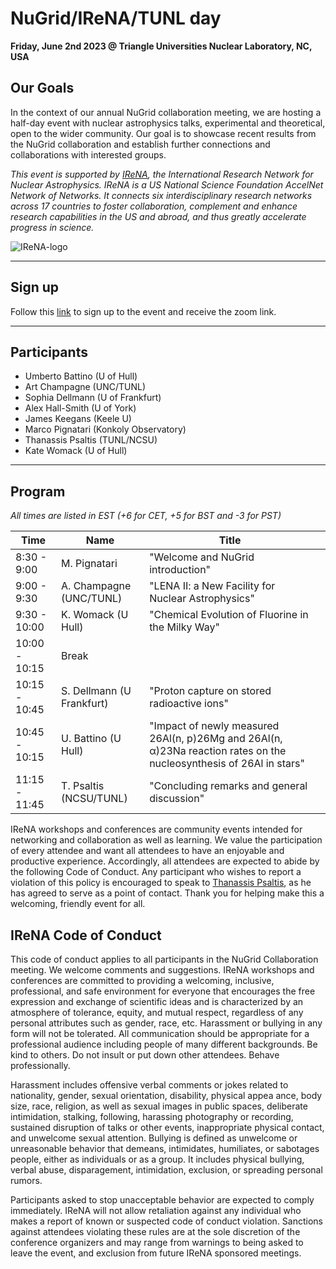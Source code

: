 # NuGrid/IReNA/TUNL day
**Friday, June 2nd 2023 @ Triangle Universities Nuclear Laboratory, NC, USA**

## Our Goals

In the context of our annual NuGrid collaboration meeting, we are hosting a 
half-day event with nuclear astrophysics talks, experimental and theoretical,
open to the wider community. Our goal is to showcase recent results from the 
NuGrid collaboration and establish further connections and collaborations with
interested groups.


*This event is supported by [IReNA](https://www.irenaweb.org/), the International Research Network for
Nuclear Astrophysics. IReNA is a US National Science Foundation AccelNet
Network of Networks. It connects six interdisciplinary research networks
across 17 countries to foster collaboration, complement and enhance research 
capabilities in the US and abroad, and thus greatly accelerate progress in science.*

![IReNA-logo](https://indico.frib.msu.edu/event/46/images/198-IReNA_logo.png)

---
## Sign up 

Follow this [link](https://forms.gle/UwFPGTPZFNntnT4L7) to sign up to the event and receive the zoom link.

---
## Participants

- Umberto Battino (U of Hull)
- Art Champagne (UNC/TUNL)
- Sophia Dellmann (U of Frankfurt)
- Alex Hall-Smith (U of York)
- James Keegans (Keele U)
- Marco Pignatari (Konkoly Observatory)
- Thanassis Psaltis (TUNL/NCSU)
- Kate Womack (U of Hull)

---
## Program

*All times are listed in EST (+6 for CET, +5 for BST and -3 for PST)*

| Time          | Name                      | Title                                                                                                               |   |
|---------------|---------------------------|---------------------------------------------------------------------------------------------------------------------|---|
| 8:30 - 9:00         | M. Pignatari              | "Welcome and NuGrid introduction"                                                                                   |   |
| 9:00 - 9:30         | A. Champagne (UNC/TUNL)   | "LENA II: a New Facility for Nuclear Astrophysics"                                                                                                      |   |
| 9:30 - 10:00      | K. Womack (U Hull)        | "Chemical Evolution of Fluorine in the Milky Way"                                                                   |   |
| 10:00 - 10:15 | Break                     |                                                                                                                     |   |
| 10:15 - 10:45         | S. Dellmann (U Frankfurt) | "Proton capture on stored radioactive ions"                                                                         |   |
| 10:45 - 10:15        | U. Battino (U Hull)       | "Impact of newly measured 26Al(n, p)26Mg and 26Al(n, α)23Na reaction rates on the nucleosynthesis of 26Al in stars" |   |
| 11:15 - 11:45        | T. Psaltis (NCSU/TUNL)    | "Concluding remarks and general discussion"                                                                         |   |

IReNA workshops and conferences are community events intended for networking
and collaboration as well as learning. We value the participation of every
attendee and want all attendees to have an enjoyable and productive
experience. Accordingly, all attendees are expected to abide by the following
Code of Conduct. Any participant who wishes to report a violation of this
policy is encouraged to speak to [Thanassis
Psaltis](mailto:psaltis.tha@duke.edu), as he has agreed to serve as a point of
contact. Thank you for helping make this a welcoming, friendly event for all.

## IReNA Code of Conduct

This code of conduct applies to all participants in the NuGrid Collaboration meeting. We welcome comments and suggestions.
IReNA workshops and conferences are committed to providing a welcoming,
inclusive, professional, and safe environment for everyone that encourages the
free expression and exchange of scientific ideas and is characterized by an
atmosphere of tolerance, equity, and mutual respect, regardless of any
personal attributes such as gender, race, etc. Harassment or bullying in any
form will not be tolerated. All communication should be appropriate for a
professional audience including people of many different backgrounds. Be kind
to others. Do not insult or put down other attendees. Behave professionally.

Harassment includes offensive verbal comments or jokes related to nationality,
gender, sexual orientation, disability, physical appea
ance, body size, race, religion, as well as sexual images in public spaces,
deliberate intimidation, stalking, following, harassing photography or
recording, sustained disruption of talks or other events, inappropriate 
physical contact, and unwelcome sexual attention.
Bullying is defined as unwelcome or unreasonable behavior that demeans,
intimidates, humiliates, or sabotages people, either as individuals or as a
group. It includes physical bullying, verbal abuse, disparagement,
intimidation, exclusion, or spreading personal rumors.


Participants asked to stop unacceptable behavior are expected to comply
immediately. IReNA will not allow retaliation against any individual who makes
a report of known or suspected code of conduct violation. Sanctions against
attendees violating these rules are at the sole discretion of the conference
organizers and may range from warnings to being asked to leave the event, and
exclusion from future IReNA sponsored meetings.


